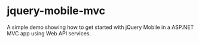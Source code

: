 jquery-mobile-mvc
=================

A simple demo showing how to get started with jQuery Mobile in a ASP.NET MVC app using Web API services.
